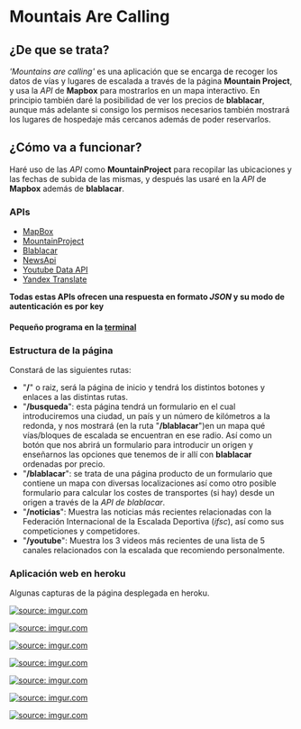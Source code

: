 # Mountais Are Calling

## ¿De que se trata?
_'Mountains are calling'_ es una aplicación que se encarga de recoger los datos de vías y lugares de escalada a través de la página **Mountain Project**, y usa la *API* de **Mapbox** para mostrarlos en un mapa interactivo. En principio también daré la posibilidad de ver los precios de **blablacar**, aunque más adelante si consigo los permisos necesarios también mostrará los lugares de hospedaje más cercanos además de poder reservarlos. 

## ¿Cómo va a funcionar?
Haré uso de las *API* como **MountainProject** para recopilar las ubicaciones y las fechas de subida de las mismas, y después las usaré en la *API* de **Mapbox** además de **blablacar**.

### APIs
- [MapBox](https://docs.mapbox.com/api/)
- [MountainProject](https://www.mountainproject.com/data)
- [Blablacar](https://dev.blablacar.com/docs/versions/1.0)
- [NewsApi](https://newsapi.org/)
- [Youtube Data API](https://developers.google.com/youtube/v3/)
- [Yandex Translate](https://tech.yandex.com/translate/doc/dg/concepts/About-docpage/)

**Todas estas APIs ofrecen una respuesta en formato _JSON_ y su modo de autenticación es por key**
#### Pequeño programa en la [terminal](ConsultasTerminal.py)

### Estructura de la página

Constará de las siguientes rutas:
- "**/**" o raiz, será la página de inicio y tendrá los distintos botones y enlaces a las distintas rutas.
- "**/busqueda**": esta página tendrá un formulario en el cual introduciremos una ciudad, un país y un número de kilómetros a la redonda, y nos mostrará (en la ruta "**/blablacar**")en un mapa qué vías/bloques de escalada se encuentran en ese radio. Así como un botón que nos abrirá un formulario para introducir un origen y enseñarnos las opciones que tenemos de ir allí con **blablacar** ordenadas por precio.
- "**/blablacar**": se trata de una página producto de un formulario que contiene un mapa con diversas localizaciones así como otro posible formulario para calcular los costes de transportes (si hay) desde un origen a través de la *API de blablacar*.
- "**/noticias**": Muestra las noticias más recientes relacionadas con la Federación Internacional de la Escalada Deportiva (_ifsc_), así como sus competiciones y competidores.
- "**/youtube**": Muestra los 3 videos más recientes de una lista de 5 canales relacionados con la escalada que recomiendo personalmente.

### Aplicación web en heroku
Algunas capturas de la página desplegada en heroku.

<a href="https://imgur.com/ymPVKkX"><img src="https://i.imgur.com/ymPVKkX.png" title="source: imgur.com" /></a>

<a href="https://imgur.com/8LKOqj5"><img src="https://i.imgur.com/8LKOqj5.png" title="source: imgur.com" /></a>

<a href="https://imgur.com/qE5ACK1"><img src="https://i.imgur.com/qE5ACK1.png" title="source: imgur.com" /></a>

<a href="https://imgur.com/psGAAkG"><img src="https://i.imgur.com/psGAAkG.png" title="source: imgur.com" /></a>

<a href="https://imgur.com/ropEiSE"><img src="https://i.imgur.com/ropEiSE.png" title="source: imgur.com" /></a>

<a href="https://imgur.com/3sqFjec"><img src="https://i.imgur.com/3sqFjec.png" title="source: imgur.com" /></a>

<a href="https://imgur.com/CMzsDyF"><img src="https://i.imgur.com/CMzsDyF.png" title="source: imgur.com" /></a>
